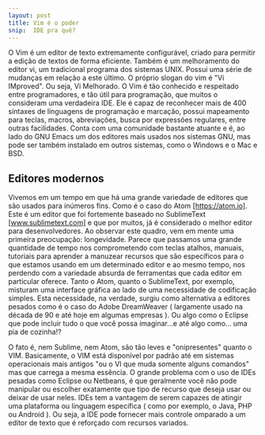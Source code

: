 ```yaml
---
layout: post
title: Vim é o poder
snip:  IDE pra quê? 
---
```


O Vim é um editor de texto extremamente configurável, criado para permitir a edição de textos de forma eficiente. Também é um melhoramento do editor vi, um tradicional programa dos sistemas UNIX. Possui uma série de mudanças em relação a este último. O próprio slogan do vim é "Vi IMproved". Ou seja, Vi Melhorado. O Vim é tão conhecido e respeitado entre programadores, e tão útil para programação, que muitos o consideram uma verdadeira IDE. Ele é capaz de reconhecer mais de 400 sintaxes de linguagens de programação e marcação, possui mapeamento para teclas, macros, abreviações, busca por expressões regulares, entre outras facilidades. Conta com uma comunidade bastante atuante e é, ao lado do GNU Emacs um dos editores mais usados nos sistemas GNU, mas pode ser também instalado em outros sistemas, como o Windows e o Mac e BSD.

## Editores modernos ##

Vivemos em um tempo em que há uma grande variedade de editores que são usados para inúmeros fins. Como é o caso do Atom [https://atom.io]. Este é um editor que foi fortemente baseado no SublimeText [www.sublimetext.com] e que por muitos, já é considerado o melhor editor para desenvolvedores. Ao observar este quadro, vem em mente uma primeira preocupação: longevidade. Parece que passamos uma grande quantidade de tempo nos comprometendo com teclas atalhos, manuais, tutoriais para aprender a manuzear recursos que são específicos para o que estamos usando em um determinado editor e ao mesmo tempo, nos perdendo com a variedade absurda de ferramentas que cada editor em particular oferece. Tanto o Atom, quanto o SublimeText, por exemplo, misturam uma interface gráfica ao lado de uma necessidade de codificação simples. Esta necessidade, na verdade, surgiu como alternativa a editores pesados como é o caso do Adobe DreamWeaver ( largamente usado na década de 90 e até hoje em algumas empresas ). Ou algo como o Eclipse que pode incluir tudo o que você possa imaginar...e até algo como... uma pia de cozinha!?

O fato é, nem Sublime, nem Atom, são tão leves e "onipresentes" quanto o VIM. Basicamente, o VIM está disponível por padrão até em sistemas operacionais mais antigos "ou o VI que muda somente alguns comandos" mas que carrega a mesma essência. O grande problema com o uso de IDEs pesadas como Eclipse ou Netbeans, é que geralmente você não pode manipular ou escolher exatamente que tipo de recurso que deseja usar ou deixar de usar neles. IDEs tem a vantagem de serem capazes de atingir uma plataforma ou linguagem específica ( como por exemplo, o Java, PHP ou Android ). Ou seja, a IDE pode fornecer mais controle omparado a um editor de texto que é reforçado com recursos variados.

